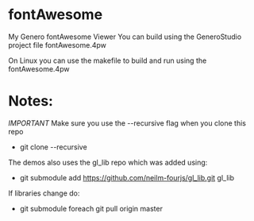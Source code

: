 # fontAwesome
My Genero fontAwesome Viewer 
You can build using the GeneroStudio project file fontAwesome.4pw

On Linux you can use the makefile to build and run using the fontAwesome.4pw



# Notes:
*IMPORTANT* Make sure you use the --recursive flag when you clone this repo
* git clone --recursive 

The demos also uses the gl_lib repo which was added using:
* git submodule add https://github.com/neilm-fourjs/gl_lib.git gl_lib

If libraries change do:
* git submodule foreach git pull origin master

